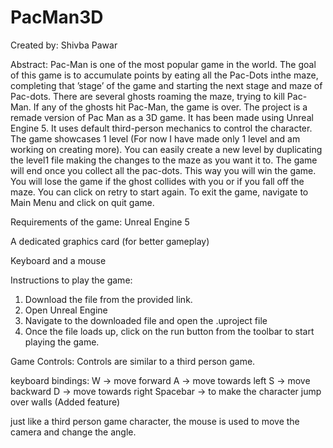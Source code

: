 # PacMan3D

Created by: Shivba Pawar

Abstract:
Pac-Man is one of the most popular game in the world.
The goal of this game is to accumulate points by eating all the Pac-Dots inthe maze,
completing that ’stage’ of the game and starting the next stage and maze of Pac-dots.
There are several ghosts roaming the maze, trying to kill Pac-Man. 
If any of the ghosts hit Pac-Man, the game is over.
The project is a remade version of Pac Man as a 3D game. It has been made using Unreal Engine 5.
It uses default third-person mechanics to control the character.
The game showcases 1 level (For now I have made only 1 level and am working on creating more).
You can easily create a new level by duplicating the level1 file making the changes to the maze as you want it to.
The game will end once you collect all the pac-dots. This way you will win the game.
You will lose the game if the ghost collides with you or if you fall off the maze. You can click on retry to start again.
To exit the game, navigate to Main Menu and click on quit game.

Requirements of the game:
Unreal Engine 5

A dedicated graphics card (for better gameplay)

Keyboard and a mouse

Instructions to play the game:
1. Download the file from the provided link.
2. Open Unreal Engine
3. Navigate to the downloaded file and open the .uproject file
4. Once the file loads up, click on the run button from the toolbar to start playing the game.


Game Controls:
Controls are similar to a third person game.

keyboard bindings: 	 W -> move forward
			 A -> move towards left
			 S -> move backward
			 D -> move towards right
			 Spacebar -> to make the character jump over walls (Added feature)

just like a third person game character, the mouse is used to move the camera and change the angle.
